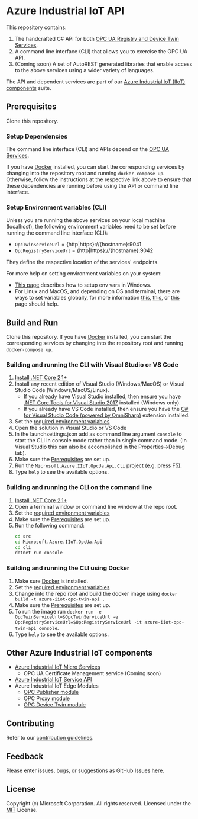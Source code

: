 # Azure Industrial IoT API

This repository contains:

1. The handcrafted C# API for both [OPC UA Registry and Device Twin Services](https://github.com/Azure/azure-iiot-services).
1. A command line interface (CLI) that allows you to exercise the OPC UA API.
1. (Coming soon) A set of AutoREST generated libraries that enable access to the above services using a wider variety of languages.

The API and dependent services are part of our [Azure Industrial IoT (IIoT) components](#Other-Azure-Industrial-IoT-components) suite.

## Prerequisites

Clone this repository.

### Setup Dependencies

The command line interface (CLI) and APIs depend on the [OPC UA Services](https://github.com/Azure/azure-iiot-services). 

If you have [Docker][docker-url] installed, you can start the corresponding services by changing into the repository root and running `docker-compose up`.
Otherwise, follow the instructions at the respective link above to ensure that these dependencies are running before using the API or command line interface.

### Setup Environment variables (CLI)

Unless you are running the above services on your local machine (localhost), the following environment variables need to be set before running the command line interface (CLI):

* `OpcTwinServiceUrl` = {http|https}://{hostname}:9041
* `OpcRegistryServiceUrl` = {http|https}://{hostname}:9042

They define the respective location of the services' endpoints.

For more help on setting environment variables on your system:

* [This page][windows-envvars-howto-url] describes how to setup env vars in Windows.
* For Linux and MacOS, and depending on OS and terminal, there are ways to set variables globally, for more information [this](https://stackoverflow.com/questions/13046624/how-to-permanently-export-a-variable-in-linux), [this](https://help.ubuntu.com/community/EnvironmentVariables), or [this](https://stackoverflow.com/questions/135688/setting-environment-variables-in-os-x) page should help.

## Build and Run

Clone this repository.  If you have [Docker][docker-url] installed, you can start the corresponding services by changing into the repository root and running ```docker-compose up```.

### Building and running the CLI with Visual Studio or VS Code

1. [Install .NET Core 2.1+][dotnet-install]
1. Install any recent edition of Visual Studio (Windows/MacOS) or Visual Studio Code (Windows/MacOS/Linux).
   * If you already have Visual Studio installed, then ensure you have [.NET Core Tools for Visual Studio 2017][dotnetcore-tools-url] installed (Windows only).
   * If you already have VS Code installed, then ensure you have the [C# for Visual Studio Code (powered by OmniSharp)][omnisharp-url] extension installed.
1. Set the [required environment variables](#Setup-Environment-variables-CLI)
1. Open the solution in Visual Studio or VS Code
1. In the launchsettings.json add as command line argument `console` to start the CLI in console mode rather than in single command mode.  (In Visual Studio this can also be accomplished in the Properties->Debug tab).
1. Make sure the [Prerequisites](#Prerequisites) are set up.
1. Run the `Microsoft.Azure.IIoT.OpcUa.Api.Cli` project (e.g. press F5).
1. Type `help` to see the available options.

### Building and running the CLI on the command line

1. [Install .NET Core 2.1+][dotnet-install]
1. Open a terminal window or command line window at the repo root.
1. Set the [required environment variables](#Setup-Environment-variables-CLI)
1. Make sure the [Prerequisites](#Prerequisites) are set up.
1. Run the following command:
    ```bash
    cd src
    cd Microsoft.Azure.IIoT.OpcUa.Api
    cd cli
    dotnet run console
    ```

### Building and running the CLI using Docker

1. Make sure [Docker][docker-url] is installed.
1. Set the [required environment variables](#Setup-Environment-variables-CLI)
1. Change into the repo root and build the docker image using `docker build -t azure-iiot-opc-twin-api .`
1. Make sure the [Prerequisites](#Prerequisites) are set up.
1. To run the image run `docker run -e OpcTwinServiceUrl=$OpcTwinServiceUrl -e OpcRegistryServiceUrl=$OpcRegistryServiceUrl -it azure-iiot-opc-twin-api console`.  
1. Type `help` to see the available options.

## Other Azure Industrial IoT components

* [Azure Industrial IoT Micro Services](https://github.com/Azure/azure-iiot-services)
  * OPC UA Certificate Management service (Coming soon)
* [Azure Industrial IoT Service API](https://github.com/Azure/azure-iiot-services-api)
* Azure Industrial IoT Edge Modules
  * [OPC Publisher module](https://github.com/Azure/iot-edge-opc-publisher)
  * [OPC Proxy module](https://github.com/Azure/iot-edge-opc-proxy)
  * [OPC Device Twin module](https://github.com/Azure/azure-iiot-opc-twin-module)

## Contributing

Refer to our [contribution guidelines](CONTRIBUTING.md).

## Feedback

Please enter issues, bugs, or suggestions as GitHub Issues [here](https://github.com/Azure/azure-iiot-services/issues).

## License

Copyright (c) Microsoft Corporation. All rights reserved.
Licensed under the [MIT](LICENSE) License.

[run-with-docker-url]: https://docs.microsoft.com/azure/iot-suite/iot-suite-remote-monitoring-deploy-local#run-the-microservices-in-docker
[rm-arch-url]: https://docs.microsoft.com/azure/iot-suite/iot-suite-remote-monitoring-sample-walkthrough
[postman-url]: https://www.getpostman.com
[iotedge-url]: https://github.com/Azure/iotedge
[iothub-docs-url]: https://docs.microsoft.com/azure/iot-hub/
[docker-url]: https://www.docker.com/
[dotnet-install]: https://www.microsoft.com/net/learn/get-started
[vs-install-url]: https://www.visualstudio.com/downloads
[dotnetcore-tools-url]: https://www.microsoft.com/net/core#windowsvs2017
[omnisharp-url]: https://github.com/OmniSharp/omnisharp-vscode
[windows-envvars-howto-url]: https://superuser.com/questions/949560/how-do-i-set-system-environment-variables-in-windows-10
[iothub-connstring-blog]: https://blogs.msdn.microsoft.com/iotdev/2017/05/09/understand-different-connection-strings-in-azure-iot-hub/
[deploy-rm]: https://docs.microsoft.com/azure/iot-suite/iot-suite-remote-monitoring-deploy
[deploy-local]: https://docs.microsoft.com/azure/iot-suite/iot-suite-remote-monitoring-deploy-local#deploy-the-azure-services
[disable-auth]: https://github.com/Azure/azure-iot-pcs-remote-monitoring-dotnet/wiki/Developer-Reference-Guide#disable-authentication
